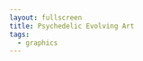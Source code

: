 ```yaml
---
layout: fullscreen
title: Psychedelic Evolving Art
tags:
  - graphics
---
```


<canvas id="psychedelic" style="width:100vw; height:100vh; display:block; position:fixed; top:0; left:0;"></canvas>
  <script>
    const canvas = document.getElementById('psychedelic');
    const ctx = canvas.getContext('2d');

    // Resize canvas to fit screen
    function resize() {
      canvas.width = window.innerWidth;
      canvas.height = window.innerHeight;
    }
    window.addEventListener('resize', resize);
    resize();

    function hsvToRgb(h, s, v) {
      // h: 0-360, s: 0-1, v: 0-1
      let f = (n, k = (n + h/60) % 6) => v - v*s*Math.max(Math.min(k, 4-k, 1), 0);
      return [f(5)*255, f(3)*255, f(1)*255];
    }

    // Core animation function
    function drawPsychedelia(time) {
      const w = canvas.width;
      const h = canvas.height;
      const imgData = ctx.getImageData(0, 0, w, h);
      const d = imgData.data;

      // Animation parameters
      let t = time * 0.0004;
      let t2 = time * 0.0002;

      // Changes every frame for waving patterns
      for(let y = 0; y < h; y++) {
        for(let x = 0; x < w; x++) {
          // Calculate polar coordinates, normalized
          let nx = (x - w/2) / (0.5*Math.min(w,h));
          let ny = (y - h/2) / (0.5*Math.min(w,h));
          let r = Math.sqrt(nx*nx + ny*ny);
          let angle = Math.atan2(ny, nx);

          // Several overlapping colorwaves
          let wave1 = Math.sin(10*r - t*3 + Math.sin(angle*3 + t2));
          let wave2 = Math.sin(8*angle + t + Math.cos(r*7 + t2*2));
          let wave3 = Math.sin(8*r*r + t*2 - angle*5);

          // Blend the waves for "psychedelic" effect
          let combined = (wave1 + wave2 + wave3) / 3;

          // Calculate HSV with moving hue
          let hue = ((combined * 120) + (angle*180/Math.PI) + t*120) % 360;
          let sat = 0.8 + 0.2*Math.sin(wave3 + t2);
          let val = 0.8 + 0.2*Math.cos(wave2 + t);

          // Burst of rainbow in the center
          if (r < 0.3 + 0.1*Math.sin(t2*3 + r*10)) {
            hue = ((angle * 180 / Math.PI) + t*200) % 360;
            sat = 1.0;
            val = 1.0;
          }

          // Convert to RGB
          let [rr, gg, bb] = hsvToRgb(hue, Math.abs(sat), Math.abs(val));
          let idx = 4*(y*w + x);

          d[idx]   = rr;
          d[idx+1] = gg;
          d[idx+2] = bb;
          d[idx+3] = 245;
        }
      }
      ctx.putImageData(imgData, 0, 0);
    }

    // Animation loop
    function animate(time) {
      drawPsychedelia(time);
      requestAnimationFrame(animate);
    }

    animate(0);

    // Optional: click to make random flash
    canvas.addEventListener("click", ()=>{
      canvas.style.filter = "contrast(2) blur(2px)";
      setTimeout(()=>canvas.style.filter = "", 300);
    });
  </script>
